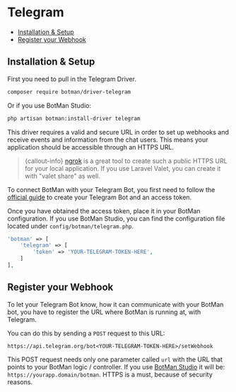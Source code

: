 # Telegram

- [Installation & Setup](#installation-setup)
- [Register your Webhook](#register-webhook)

<a id="installation-setup"></a>
## Installation & Setup

First you need to pull in the Telegram Driver.

```sh
composer require botman/driver-telegram
```

Or if you use BotMan Studio:

```sh
php artisan botman:install-driver telegram
```

This driver requires a valid and secure URL in order to set up webhooks and receive events and information from the chat users. This means your application should be accessible through an HTTPS URL.

> {callout-info} [ngrok](https://ngrok.com/) is a great tool to create such a public HTTPS URL for your local application. If you use Laravel Valet, you can create it with "valet share" as well.


To connect BotMan with your Telegram Bot, you first need to follow the [official guide](https://core.telegram.org/bots#3-how-do-i-create-a-bot) to create your Telegram Bot and an access token.

Once you have obtained the access token, place it in your BotMan configuration. If you use BotMan Studio, you can find the configuration file located under `config/botman/telegram.php`.

```php
'botman' => [
    'telegram' => [
    	'token' => 'YOUR-TELEGRAM-TOKEN-HERE',
    ]
],
```

<a id="register-webhook"></a>
## Register your Webhook

To let your Telegram Bot know, how it can communicate with your BotMan bot, you have to register the URL where BotMan is running at,
with Telegram.

You can do this by sending a `POST` request to this URL:

`https://api.telegram.org/bot<YOUR-TELEGRAM-TOKEN-HERE>/setWebhook`

This POST request needs only one parameter called `url` with the URL that points to your BotMan logic / controller.
If you use [BotMan Studio](/__version__/botman-studio) it will be:
`https://yourapp.domain/botman`. HTTPS is a must, because of security reasons.
